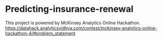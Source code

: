 ﻿# Predicting-insurance-renewal
 This project is powered by McKinsey Analytics Online Hackathon.
 https://datahack.analyticsvidhya.com/contest/mckinsey-analytics-online-hackathon-4/#problem_statement
